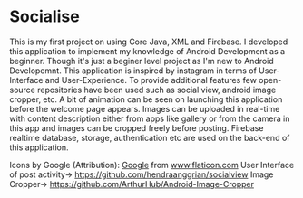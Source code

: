 # Socialise
This is my first project on using Core Java, XML and Firebase. 
I developed this application to implement my knowledge of Android Development as a beginner.
Though it's just a beginer level project as I'm new to Android Developemnt.
This application is inspired by instagram in terms of User-Interface and User-Experience.
To provide additional features few open-source repositories have been used such as social view, android image cropper, etc.
A bit of animation can be seen on launching this application before the welcome page appears.
Images can be uploaded in real-time with content description either from apps like gallery or from the camera in this app and images can be cropped freely before posting.
Firebase realtime database, storage, authentication etc are used on the back-end of this application.

Icons by Google (Attribution): <a href="https://www.flaticon.com/authors/google" title="Google">Google</a> from <a href="https://www.flaticon.com/" title="Flaticon"> www.flaticon.com</a>
User Interface of post activity->	https://github.com/hendraanggrian/socialview 
Image Cropper->	https://github.com/ArthurHub/Android-Image-Cropper 
